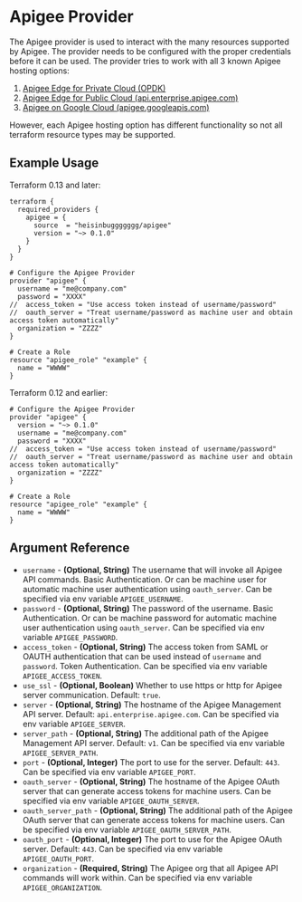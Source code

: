 # Apigee Provider
The Apigee provider is used to interact with the many resources supported by Apigee.  The provider needs to be
configured with the proper credentials before it can be used.  The provider tries to work with all 3 known Apigee
hosting options:
1. [Apigee Edge for Private Cloud (OPDK)](https://apidocs.apigee.com/apis)
2. [Apigee Edge for Public Cloud (api.enterprise.apigee.com)](https://apidocs.apigee.com/apis)
3. [Apigee on Google Cloud (apigee.googleapis.com)](https://cloud.google.com/apigee/docs/reference)

However, each Apigee hosting option has different functionality so not all terraform resource types may be supported.
## Example Usage
Terraform 0.13 and later:
```hcl
terraform {
  required_providers {
    apigee = {
      source  = "heisinbuggggggg/apigee"
      version = "~> 0.1.0"
    }
  }
}

# Configure the Apigee Provider
provider "apigee" {
  username = "me@company.com"
  password = "XXXX"
//  access_token = "Use access token instead of username/password"
//  oauth_server = "Treat username/password as machine user and obtain access token automatically"
  organization = "ZZZZ"
}

# Create a Role
resource "apigee_role" "example" {
  name = "WWWW"
}
```
Terraform 0.12 and earlier:
```hcl
# Configure the Apigee Provider
provider "apigee" {
  version = "~> 0.1.0"
  username = "me@company.com"
  password = "XXXX"
//  access_token = "Use access token instead of username/password"
//  oauth_server = "Treat username/password as machine user and obtain access token automatically"
  organization = "ZZZZ"
}

# Create a Role
resource "apigee_role" "example" {
  name = "WWWW"
}
```
## Argument Reference
* `username` - **(Optional, String)** The username that will invoke all Apigee API commands. Basic Authentication. Or can be machine user for automatic machine user authentication using `oauth_server`. Can be specified via env variable `APIGEE_USERNAME`.
* `password` - **(Optional, String)** The password of the username. Basic Authentication. Or can be machine password for automatic machine user authentication using `oauth_server`. Can be specified via env variable `APIGEE_PASSWORD`.
* `access_token` - **(Optional, String)** The access token from SAML or OAUTH authentication that can be used instead of `username` and `password`. Token Authentication. Can be specified via env variable `APIGEE_ACCESS_TOKEN`.
* `use_ssl` - **(Optional, Boolean)** Whether to use https or http for Apigee server communication. Default: `true`.
* `server` - **(Optional, String)** The hostname of the Apigee Management API server. Default: `api.enterprise.apigee.com`. Can be specified via env variable `APIGEE_SERVER`.
* `server_path` - **(Optional, String)** The additional path of the Apigee Management API server. Default: `v1`. Can be specified via env variable `APIGEE_SERVER_PATH`.
* `port` - **(Optional, Integer)** The port to use for the server. Default: `443`. Can be specified via env variable `APIGEE_PORT`.
* `oauth_server` - **(Optional, String)** The hostname of the Apigee OAuth server that can generate access tokens for machine users. Can be specified via env variable `APIGEE_OAUTH_SERVER`.
* `oauth_server_path` - **(Optional, String)** The additional path of the Apigee OAuth server that can generate access tokens for machine users. Can be specified via env variable `APIGEE_OAUTH_SERVER_PATH`.
* `oauth_port` - **(Optional, Integer)** The port to use for the Apigee OAuth server. Default: `443`. Can be specified via env variable `APIGEE_OAUTH_PORT`.
* `organization` - **(Required, String)** The Apigee org that all Apigee API commands will work within. Can be specified via env variable `APIGEE_ORGANIZATION`.
